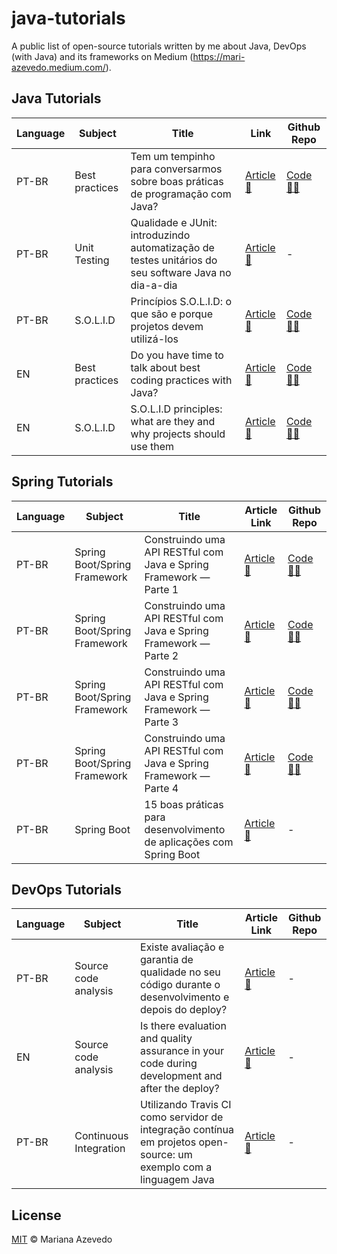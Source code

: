 # java-tutorials
A public list of open-source tutorials written by me about Java, DevOps (with Java) and its frameworks on Medium (https://mari-azevedo.medium.com/).

## Java Tutorials 

| Language | Subject | Title | Link | Github Repo 
|--|--|--|--|--|
| PT-BR | Best practices | Tem um tempinho para conversarmos sobre boas práticas de programação com Java? | [Article 📰](https://bit.ly/3mks67A) | [Code 👩‍💻](https://github.com/mariazevedo88/artigo-boas-praticas-medium) |
| PT-BR | Unit Testing | Qualidade e JUnit: introduzindo automatização de testes unitários do seu software Java no dia-a-dia | [Article 📰](https://bit.ly/35KFWd5) | - |
| PT-BR | S.O.L.I.D | Princípios S.O.L.I.D: o que são e porque projetos devem utilizá-los | [Article 📰](https://bit.ly/2HxSegp) | [Code 👩‍💻](https://github.com/mariazevedo88/artigo-solid-medium) |
| EN | Best practices | Do you have time to talk about best coding practices with Java? | [Article 📰](https://bit.ly/35vNlfZ) | [Code 👩‍💻](https://github.com/mariazevedo88/artigo-boas-praticas-medium) |
| EN | S.O.L.I.D | S.O.L.I.D principles: what are they and why projects should use them | [Article 📰](https://bit.ly/3omJR8j) | [Code 👩‍💻](https://github.com/mariazevedo88/artigo-solid-medium) |

## Spring Tutorials

| Language | Subject | Title | Article Link | Github Repo 
|--|--|--|--|--|
| PT-BR | Spring Boot/Spring Framework | Construindo uma API RESTful com Java e Spring Framework — Parte 1 | [Article 📰](https://bit.ly/2G27S3e) | [Code 👩‍💻](https://github.com/mariazevedo88/financial-java-api) |
| PT-BR | Spring Boot/Spring Framework | Construindo uma API RESTful com Java e Spring Framework — Parte 2 | [Article 📰](https://bit.ly/3kryWYH) | [Code 👩‍💻](https://github.com/mariazevedo88/financial-java-api) |
| PT-BR | Spring Boot/Spring Framework | Construindo uma API RESTful com Java e Spring Framework — Parte 3 | [Article 📰](https://bit.ly/3mwuvMT) | [Code 👩‍💻](https://github.com/mariazevedo88/financial-java-api) |
| PT-BR | Spring Boot/Spring Framework | Construindo uma API RESTful com Java e Spring Framework — Parte 4 | [Article 📰](https://bit.ly/3on56Xx) | [Code 👩‍💻](https://github.com/mariazevedo88/financial-java-api) |
| PT-BR | Spring Boot | 15 boas práticas para desenvolvimento de aplicações com Spring Boot | [Article 📰](https://bit.ly/3juBhk2) | - |

## DevOps Tutorials 

| Language | Subject | Title | Article Link | Github Repo 
|--|--|--|--|--|
| PT-BR | Source code analysis | Existe avaliação e garantia de qualidade no seu código durante o desenvolvimento e depois do deploy? | [Article 📰](https://bit.ly/3mob8Fl) | - |
| EN | Source code analysis | Is there evaluation and quality assurance in your code during development and after the deploy? | [Article 📰](https://bit.ly/3dR7zVm) | - |
| PT-BR | Continuous Integration | Utilizando Travis CI como servidor de integração contínua em projetos open-source: um exemplo com a linguagem Java | [Article 📰](https://bit.ly/35wdgUJ) | - |

## License

[MIT](/license) &copy; Mariana Azevedo
